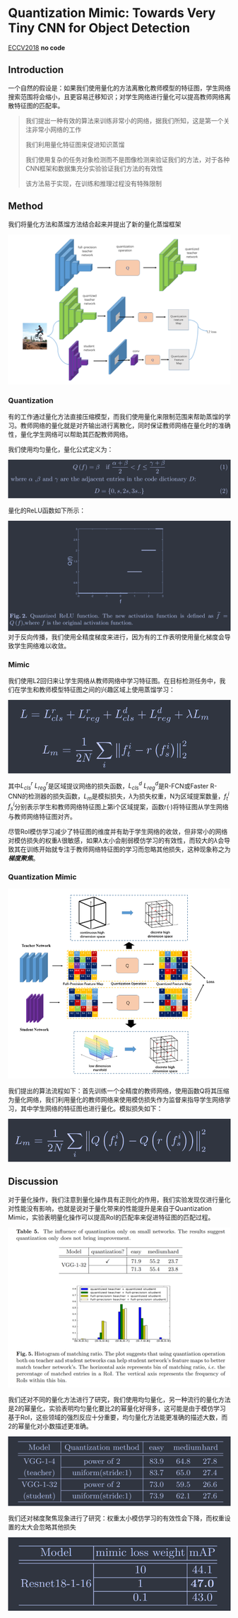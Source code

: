 # Quantization Mimic: Towards Very Tiny CNN for Object Detection

[ECCV2018](https://openaccess.thecvf.com/content_ECCV_2018/html/Yi_Wei_Quantization_Mimic_Towards_ECCV_2018_paper.html)	**no code**



## Introduction

一个自然的假设是：如果我们使用量化的方法离散化教师模型的特征图，学生网络搜索范围将会缩小，且更容易迁移知识；对学生网络进行量化可以提高教师网络离散特征图的匹配率。

> 我们提出一种有效的算法来训练非常小的网络，据我们所知，这是第一个关注非常小网络的工作
>
> 我们利用量化特征图来促进知识蒸馏
>
> 我们使用复杂的任务对象检测而不是图像检测来验证我们的方法，对于各种CNN框架和数据集充分实验验证我们方法的有效性
>
> 该方法易于实现，在训练和推理过程没有特殊限制



## Method

我们将量化方法和蒸馏方法结合起来并提出了新的量化蒸馏框架

![image-20240310135626863](./imgs/image-20240310135626863.png)

### Quantization 

有的工作通过量化方法直接压缩模型，而我们使用量化来限制范围来帮助蒸馏的学习。教师网络的量化就是对齐输出进行离散化，同时保证教师网络在量化时的准确性，量化学生网络可以帮助其匹配教师网络。

我们使用均匀量化，量化公式定义为：

![image-20240310140126161](./imgs/image-20240310140126161.png)

量化的ReLU函数如下所示：

![image-20240314124037832](./imgs/image-20240314124037832.png)
对于反向传播，我们使用全精度梯度来进行，因为有的工作表明使用量化梯度会导致学生网络难以收敛。



### Mimic

我们使用L2回归来让学生网络从教师网络中学习特征图。在目标检测任务中，我们在学生和教师模型特征图之间的兴趣区域上使用蒸馏学习：

![image-20240310140704446](./imgs/image-20240310140704446.png)

其中$L_{cls}^r$ $L_{reg}^r$是区域提议网络的损失函数，$L_{cls}^d$ $L_{reg}^d$是R-FCN或Faster R-CNN的检测器的损失函数，$L_m$是模拟损失，$\lambda$为损失权重，N为区域提案数量，$f_t^i$ $f_s^i$分别表示学生和教师网络特征图上第i个区域提案，函数r(·)将特征图从学生网络与教师网络特征图对齐。

尽管RoI模仿学习减少了特征图的维度并有助于学生网络的收敛，但非常小的网络对模仿损失的权重$\lambda$很敏感，如果$\lambda$太小会削弱模仿学习的有效性，而较大的$\lambda$会导致其在训练开始就专注于教师网络特征图的学习而忽略其他损失，这种现象称之为***梯度聚焦***。



### Quantization Mimic

![image-20240310142253625](./imgs/image-20240310142253625.png)

我们提出的算法流程如下：首先训练一个全精度的教师网络，使用函数Q将其压缩为量化网络，我们利用量化的教师网络来使用模仿损失作为监督来指导学生网络学习，其中学生网络的特征图也进行量化。模拟损失如下：

![image-20240310142233235](./imgs/image-20240310142233235.png)



## Discussion

对于量化操作，我们注意到量化操作具有正则化的作用，我们实验发现仅进行量化对性能没有影响，也就是说对于量化带来的性能提升是来自于Quantization Mimic，实验表明量化操作可以提高RoI的匹配率来促进特征图的匹配过程。

![image-20240310143022458](./imgs/image-20240310143022458.png)



我们还对不同的量化方法进行了研究，我们使用均匀量化，另一种流行的量化方法是2的幂量化，实验表明均匀量化要比2的幂量化好得多，这可能是由于模仿学习基于RoI，这些领域的强烈反应十分重要，均匀量化方法能更准确的描述大数，而2的幂量化对小数描述更准确。

![image-20240310143512799](./imgs/image-20240310143512799.png)

我们还对梯度聚焦现象进行了研究：权重太小模仿学习的有效性会下降，而权重设置的太大会忽略其他损失

![image-20240310143812464](./imgs/image-20240310143812464.png)